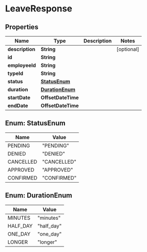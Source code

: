 

# LeaveResponse


## Properties

| Name | Type | Description | Notes |
|------------ | ------------- | ------------- | -------------|
|**description** | **String** |  |  [optional] |
|**id** | **String** |  |  |
|**employeeId** | **String** |  |  |
|**typeId** | **String** |  |  |
|**status** | [**StatusEnum**](#StatusEnum) |  |  |
|**duration** | [**DurationEnum**](#DurationEnum) |  |  |
|**startDate** | **OffsetDateTime** |  |  |
|**endDate** | **OffsetDateTime** |  |  |



## Enum: StatusEnum

| Name | Value |
|---- | -----|
| PENDING | &quot;PENDING&quot; |
| DENIED | &quot;DENIED&quot; |
| CANCELLED | &quot;CANCELLED&quot; |
| APPROVED | &quot;APPROVED&quot; |
| CONFIRMED | &quot;CONFIRMED&quot; |



## Enum: DurationEnum

| Name | Value |
|---- | -----|
| MINUTES | &quot;minutes&quot; |
| HALF_DAY | &quot;half_day&quot; |
| ONE_DAY | &quot;one_day&quot; |
| LONGER | &quot;longer&quot; |



